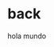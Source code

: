 # back
<p> hola mundo </<p>
<imput id="tarea" typetext="text" placehotder="introduce la tarea">
 <imput type="submil" value="Agregar tarea">
